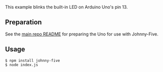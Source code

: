 This example blinks the built-in LED on Arduino Uno's pin 13.

## Preparation

See the [main repo README](../README.md) for preparing the Uno for use with Johnny-Five.

## Usage

```
$ npm install johnny-five
$ node index.js
```
